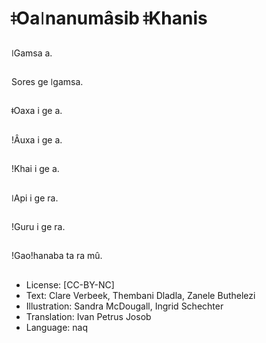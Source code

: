 # ǂOaǀnanumâsib ǂKhanis

##
ǀGamsa a.

##
Sores ge ǀgamsa.

##
ǂOaxa i ge a.

##
ǃÂuxa i ge a.

##
ǃKhai i ge a.

##
ǀApi i ge ra.

##
ǃGuru i ge ra.

##
ǃGaoǃhanaba ta ra mû.

##
* License: [CC-BY-NC]
* Text: Clare Verbeek, Thembani Dladla, Zanele Buthelezi
* Illustration: Sandra McDougall, Ingrid Schechter
* Translation: Ivan Petrus Josob
* Language: naq
